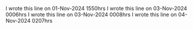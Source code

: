 
I wrote this line on 01-Nov-2024 1550hrs
I wrote this line on 03-Nov-2024 0006hrs
I wrote this line on 03-Nov-2024 0008hrs
I wrote this line on 04-Nov-2024 0207hrs
